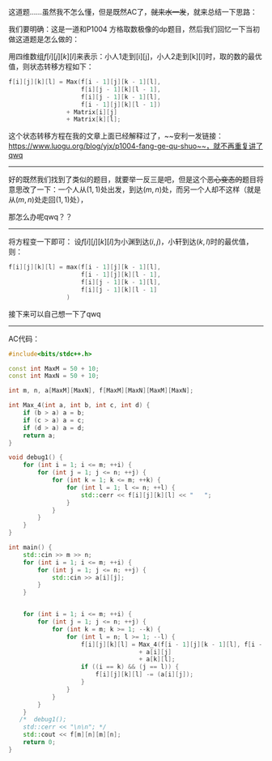这道题……虽然我不怎么懂，但是既然AC了，~~就来水一发~~，就来总结一下思路：

我们要明确：这是一道和P1004 方格取数极像的dp题目，然后我们回忆一下当初做这道题是怎么做的：

用四维数组$f[i][j][k][l]$来表示：小人1走到[i][j]，小人2走到[k][l]时，取的数的最优值，则状态转移方程如下：

```cpp
f[i][j][k][l] = Max(f[i - 1][j][k - 1][l],
                    f[i][j - 1][k][l - 1], 
                    f[i][j - 1][k - 1][l], 
                    f[i - 1][j][k][l - 1])
                + Matrix[i][j]
                + Matrix[k][l];
```

这个状态转移方程在我的文章上面已经解释过了，~~安利一发链接：https://www.luogu.org/blog/yjx/p1004-fang-ge-qu-shuo~~，就不再重复讲了qwq

----

好的既然我们找到了类似的题目，就要举一反三是吧，但是这个~~恶心变态的~~题目将意思改了一下：一个人从$(1,1)$处出发，到达$(m,n)$处，而另一个人却不这样（就是从$(m,n)$处走回$(1,1)$处），

那怎么办呢qwq？？

---

将方程变一下即可：
设$f[i][j][k][l]$为小渊到达$(i, j)$，小轩到达$(k, l)$时的最优值，
则：
```cpp
f[i][j][k][l] = max(f[i - 1][j][k - 1][l],
                    f[i - 1][j][k][l - 1],
                    f[i][j - 1][k - 1][l],
                    f[i][j - 1][k][l - 1]
                )

```

接下来可以自己想一下了qwq

---

AC代码：

```cpp
#include<bits/stdc++.h>

const int MaxM = 50 + 10;
const int MaxN = 50 + 10;

int m, n, a[MaxM][MaxN], f[MaxM][MaxN][MaxM][MaxN];

int Max_4(int a, int b, int c, int d) {
    if (b > a) a = b;
    if (c > a) a = c;
    if (d > a) a = d;
    return a;
}

void debug1() {
    for (int i = 1; i <= m; ++i) {
        for (int j = 1; j <= n; ++j) {
            for (int k = 1; k <= m; ++k) {
                for (int l = 1; l <= n; ++l) {
                    std::cerr << f[i][j][k][l] << "   ";
                }
            }
        }
    }
}

int main() {
    std::cin >> m >> n;
    for (int i = 1; i <= m; ++i) {
        for (int j = 1; j <= n; ++j) {
            std::cin >> a[i][j];
        }
    }


    for (int i = 1; i <= m; ++i) {
        for (int j = 1; j <= n; ++j) {
            for (int k = m; k >= 1; --k) {
                for (int l = n; l >= 1; --l) {
                    f[i][j][k][l] = Max_4(f[i - 1][j][k - 1][l], f[i - 1][j][k][l - 1], f[i][j - 1][k - 1][l], f[i][j - 1][k][l - 1])
                                    + a[i][j]
                                    + a[k][l];
                    if ((i == k) && (j == l)) {
                        f[i][j][k][l] -= (a[i][j]);
                    }
                }
            }
        }
    }
   /*  debug1();
    std::cerr << "\n\n"; */
    std::cout << f[m][n][m][n];
    return 0;
}
```